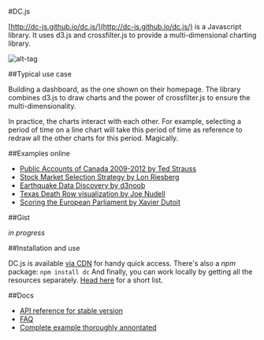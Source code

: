 #DC.js

[http://dc-js.github.io/dc.js/](http://dc-js.github.io/dc.js/) is a Javascript library.
It uses d3.js and crossfilter.js to provide a multi-dimensional charting library.

![alt-tag](https://raw.githubusercontent.com/basilesimon/datajournalists-toolbox/master/dc.js/dcjs.png)

##Typical use case

Building a dashboard, as the one shown on their homepage.
The library combines d3.js to draw charts and the power of crossfilter.js to ensure the multi-dimensionality.

In practice, the charts interact with each other.
For example, selecting a period of time on a line chart will take this period of time as reference to redraw all the other charts for this period. Magically.

##Examples online

* [Public Accounts of Canada 2009-2012 by Ted Strauss](http://tedstrauss.github.io/expenditures/)
* [Stock Market Selection Strategy by Lon Riesberg](http://www.acrodatics.com)
* [Earthquake Data Discovery by d3noob](http://bl.ocks.org/d3noob/6077996)
* [Texas Death Row visualization by Joe Nudell](http://joenoodles.com/2013/7/texecutions)
* [Scoring the European Parliament by Xavier Dutoit](http://www.score-ep.org/)

##Gist

*in progress*

##Installation and use

DC.js is available [via CDN](https://github.com/dc-js/dc.js#cdn-location) for handy quick access.
There's also a *npm* package: 
`` npm install dc ``
And finally, you can work locally by getting all the resources separately. [Head here](https://github.com/dc-js/dc.js#install-without-npm) for a short list.

##Docs

* [API reference for stable version](https://github.com/dc-js/dc.js/blob/master/web/docs/api-1.6.0.md)
* [FAQ](https://github.com/dc-js/dc.js/wiki/FAQ)
* [Complete example thoroughly annontated](http://dc-js.github.io/dc.js/docs/stock.html)

